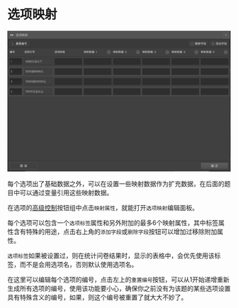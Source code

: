 # 选项映射

<img src='./images/option-mapping.png'>

每个选项出了基础数据之外，可以在设置一些映射数据作为扩充数据，在后面的题目中可以通过变量引用这些映射数据。

在选项的[高级控制](../node-setting/option.md#高级控制)按钮组中点击`映射属性`，就能打开`选项映射`编辑面板。

每个选项可以包含一个`选项标签`属性和另外附加的最多6个映射属性，其中标签属性含有特殊的用途，点击右上角的`添加字段`或`删除字段`按钮可以增加过移除附加属性。

`选项标签`如果被设置过，则在统计问卷结果时，显示的表格中，会优先使用该标签，而不是会用选项名，否则默认使用选项名。

在这里可以编辑每个选项的编号，点击左上的`重置编号`按钮，可以从1开始递增重新生成所有选项的编号，使用该功能要小心，确保你之前没有为该题的某些选项设置具有特殊含义的编号，如果，则这个编号被重置了就大大不妙了。